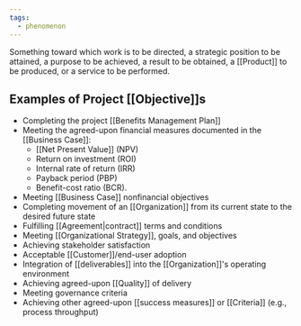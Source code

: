 ```yaml
---
tags:
  - phenomenon
---
```

Something toward which work is to be directed, a strategic position to be attained, a purpose to be achieved, a result to be obtained, a [[Product]] to be produced, or a service to be performed.
## Examples of Project [[Objective]]s
- Completing the project [[Benefits Management Plan]]
- Meeting the agreed-upon financial measures documented in the [[Business Case]]:
	- [[Net Present Value]] (NPV)
	- Return on investment (ROI)
	- Internal rate of return (IRR)
	- Payback period (PBP)
	- Benefit-cost ratio (BCR).
- Meeting [[Business Case]] nonfinancial objectives
- Completing movement of an [[Organization]] from its current state to the desired future state
- Fulfilling [[Agreement|contract]] terms and conditions
- Meeting [[Organizational Strategy]], goals, and objectives
- Achieving stakeholder satisfaction
- Acceptable [[Customer]]/end-user adoption
- Integration of [[deliverables]] into the [[Organization]]'s operating environment
- Achieving agreed-upon [[Quality]] of delivery
- Meeting governance criteria
- Achieving other agreed-upon [[success measures]] or [[Criteria]] (e.g., process throughput)